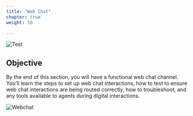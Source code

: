 ```yaml
---
title: "Web Chat"
chapter: true
weight: 50

---
```



![Test](/images/Webchat-768x300.jpg)
## Objective

By the end of this section, you will have a functional web chat channel. You’ll learn the steps to set up web chat interactions, how to test to ensure web chat interactions are being routed correctly, how to troubleshoot, and any tools available to agents during digital interactions.

![Webchat](/images/webchat1.jpg)